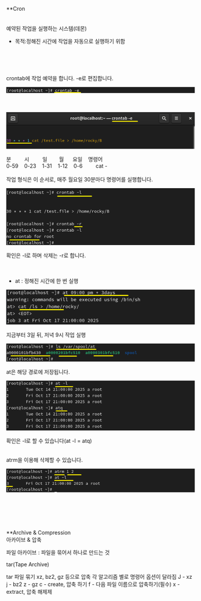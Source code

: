 **Cron<br>
<br>
<br>
예약된 작업을 실행하는 시스템(데몬)


* 목적:정해진 시간에 작업을 자동으로 실행하기 위함<br>
<br>
<br>
<br>


crontab에 작업 예약을 합니다. -e로 편집합니다.<br>


![image break](../Pictur/step7/cron1.png)<br>
<br>
<br>

![image break](../Pictur/step7/cron2.png)<br>


분&nbsp;&nbsp;&nbsp;&nbsp;&nbsp;&nbsp;&nbsp;&nbsp;&nbsp;시&nbsp;&nbsp;&nbsp;&nbsp;&nbsp;&nbsp;&nbsp;&nbsp;&nbsp;일&nbsp;&nbsp;&nbsp;&nbsp;&nbsp;&nbsp;&nbsp;&nbsp;월&nbsp;&nbsp;&nbsp;&nbsp;&nbsp;&nbsp;요일&nbsp;&nbsp;&nbsp;	    명령어<br>
0-59&nbsp;&nbsp;&nbsp;&nbsp;0-23&nbsp;&nbsp;&nbsp;&nbsp;1-31&nbsp;&nbsp;&nbsp;&nbsp;1-12&nbsp;&nbsp;&nbsp;&nbsp;0-6&nbsp;&nbsp;&nbsp;&nbsp;&nbsp;&nbsp;&nbsp;&nbsp;&nbsp;cat -<br>
<br>
작업 형식은 이 순서로, 매주 월요일 30분마다 명령어를 실행합니다.


![image break](../Pictur/step7/cron3.png)<br>

확인은 -l로 하며 삭제는 -r로 합니다.<br>
<br>
<br>




* at : 정해진 시간에 한 번 실행<br>

![image break](../Pictur/step7/cron4.png)<br>

지금부터 3일 뒤, 저녁 9시 작업 실행

![image break](../Pictur/step7/cron5.png)<br>

at은 해당 경로에 저장됩니다.



![image break](../Pictur/step7/cron6.png)<br>


확인은 -l로 할 수 있습니다(at -l = atq)<br>
<br>


atrm을 이용해 삭제할 수 있습니다.<br>



![image break](../Pictur/step7/cron7.png)<br>

<Br>
<br>
<br>
<br>



**Archive & Compression<br>
아카이브 & 압축


파일 아카이브 : 파일을 묶어서 하나로 만드는 것

tar(Tape Archive)









tar 파일 묶기
xz, bz2, gz 등으로 압축
각 알고리즘 별로 명령어 옵션이 달라짐
J - xz
j - bz2
z - gz
c - create, 압축 하기
f - 다음 파일 이름으로 압축하기(필수)
x - extract, 압축 해제제

